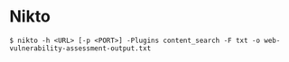 # Nikto

`$ nikto -h <URL> [-p <PORT>] -Plugins content_search -F txt -o web-vulnerability-assessment-output.txt`